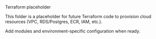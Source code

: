Terraform placeholder

This folder is a placeholder for future Terraform code to provision cloud resources (VPC, RDS/Postgres, ECR, IAM, etc.).

Add modules and environment-specific configuration when ready.
